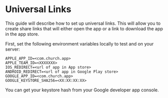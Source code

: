 # Universal Links

This guide will describe how to set up universal links. This will allow you to create share links that will either open the app or a link to download the app in the app store.

First, set the following environment variables locally to test and on your server:

```
APPLE_APP_ID=<com.church.app>
APPLE_TEAM_ID=<XXXXXXX>
IOS_REDIRECT=<url of app in App store>
ANDROID_REDIRECT=<url of app in Google Play store>
GOOGLE_APP_ID=<com.church.app>
GOOGLE_KEYSTORE_SHA256=<XX:XX:XX:XX>
```

You can get your keystore hash from your Google developer app console.

